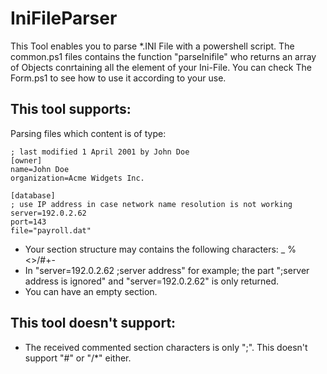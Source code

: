 # IniFileParser

This Tool enables you to parse *.INI File with a powershell script.
The common.ps1 files contains the function "parseInifile" who returns an array of Objects
conrtaining all the element of your Ini-File.
You can check The Form.ps1 to see how to use it according to your use.   


This tool supports:
-------------------

Parsing files which content is of type:
	
	; last modified 1 April 2001 by John Doe
	[owner]
	name=John Doe
	organization=Acme Widgets Inc.

	[database]
	; use IP address in case network name resolution is not working
	server=192.0.2.62     
	port=143
	file="payroll.dat"

*	Your section structure may contains the following characters: _ %<>/#+-
*	In "server=192.0.2.62 ;server address" for example; the part ";server address is ignored" and "server=192.0.2.62" is only returned.
*	You can have an empty section.


This tool doesn't support:
-------------------------
*	The received commented section characters is only ";". This doesn't support "#" or "/*" either.
